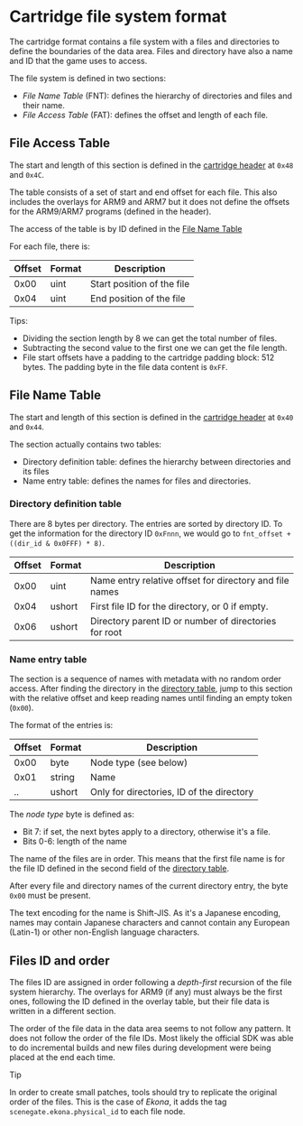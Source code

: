 # Cartridge file system format

The cartridge format contains a file system with a files and directories to
define the boundaries of the data area. Files and directory have also a name and
ID that the game uses to access.

The file system is defined in two sections:

- _File Name Table_ (FNT): defines the hierarchy of directories and files and
  their name.
- _File Access Table_ (FAT): defines the offset and length of each file.

## File Access Table

The start and length of this section is defined in the
[cartridge header](header.md) at `0x48` and `0x4C`.

The table consists of a set of start and end offset for each file. This also
includes the overlays for ARM9 and ARM7 but it does not define the offsets for
the ARM9/ARM7 programs (defined in the header).

The access of the table is by ID defined in the
[File Name Table](#file-name-table)

For each file, there is:

| Offset | Format | Description                |
| ------ | ------ | -------------------------- |
| 0x00   | uint   | Start position of the file |
| 0x04   | uint   | End position of the file   |

Tips:

- Dividing the section length by 8 we can get the total number of files.
- Subtracting the second value to the first one we can get the file length.
- File start offsets have a padding to the cartridge padding block: 512 bytes.
  The padding byte in the file data content is `0xFF`.

## File Name Table

The start and length of this section is defined in the
[cartridge header](header.md) at `0x40` and `0x44`.

The section actually contains two tables:

- Directory definition table: defines the hierarchy between directories and its
  files
- Name entry table: defines the names for files and directories.

### Directory definition table

There are 8 bytes per directory. The entries are sorted by directory ID. To get
the information for the directory ID `0xFnnn`, we would go to
`fnt_offset + ((dir_id & 0x0FFF) * 8)`.

| Offset | Format | Description                                             |
| ------ | ------ | ------------------------------------------------------- |
| 0x00   | uint   | Name entry relative offset for directory and file names |
| 0x04   | ushort | First file ID for the directory, or 0 if empty.         |
| 0x06   | ushort | Directory parent ID or number of directories for root   |

### Name entry table

The section is a sequence of names with metadata with no random order access.
After finding the directory in the
[directory table](#directory-definition-table), jump to this section with the
relative offset and keep reading names until finding an empty token (`0x00`).

The format of the entries is:

| Offset | Format | Description                               |
| ------ | ------ | ----------------------------------------- |
| 0x00   | byte   | Node type (see below)                     |
| 0x01   | string | Name                                      |
| ..     | ushort | Only for directories, ID of the directory |

The _node type_ byte is defined as:

- Bit 7: if set, the next bytes apply to a directory, otherwise it's a file.
- Bits 0-6: length of the name

The name of the files are in order. This means that the first file name is for
the file ID defined in the second field of the
[directory table](#directory-definition-table).

After every file and directory names of the current directory entry, the byte
`0x00` must be present.

The text encoding for the name is Shift-JIS. As it's a Japanese encoding, names
may contain Japanese characters and cannot contain any European (Latin-1) or
other non-English language characters.

## Files ID and order

The files ID are assigned in order following a _depth-first_ recursion of the
file system hierarchy. The overlays for ARM9 (if any) must always be the first
ones, following the ID defined in the overlay table, but their file data is
written in a different section.

The order of the file data in the data area seems to not follow any pattern. It
does not follow the order of the file IDs. Most likely the official SDK was able
to do incremental builds and new files during development were being placed at
the end each time.

> [!TIP]  
> In order to create small patches, tools should try to replicate the original
> order of the files. This is the case of _Ekona_, it adds the tag
> `scenegate.ekona.physical_id` to each file node.
